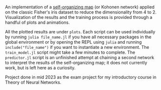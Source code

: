 An implementation of a [self-organizing map](https://en.wikipedia.org/wiki/Self-organizing_map) (or Kohonen network) applied on the classic Fisher's iris dataset to reduce the dimensionality from 4 to 2. Visualization of the results and the training process is provided through a handful of plots and animations.

All the plotted results are under `plots`. Each script can be used individually by running `julia file_name.jl` if you have all necessary packages in the global environment or by opening the REPL using `julia` and running `include("file_name")` if you want to instantiate a new environment. The `train_model.jl` script might take a few minutes to complete. The `predictor.jl` script is an unfinished attempt at chaining a second network to interpret the results of the self-organizing map; it does not currently work, but is left here as a curiosity.

Project done in mid 2023 as the exam project for my introductory course in Theory of Neural Networks.